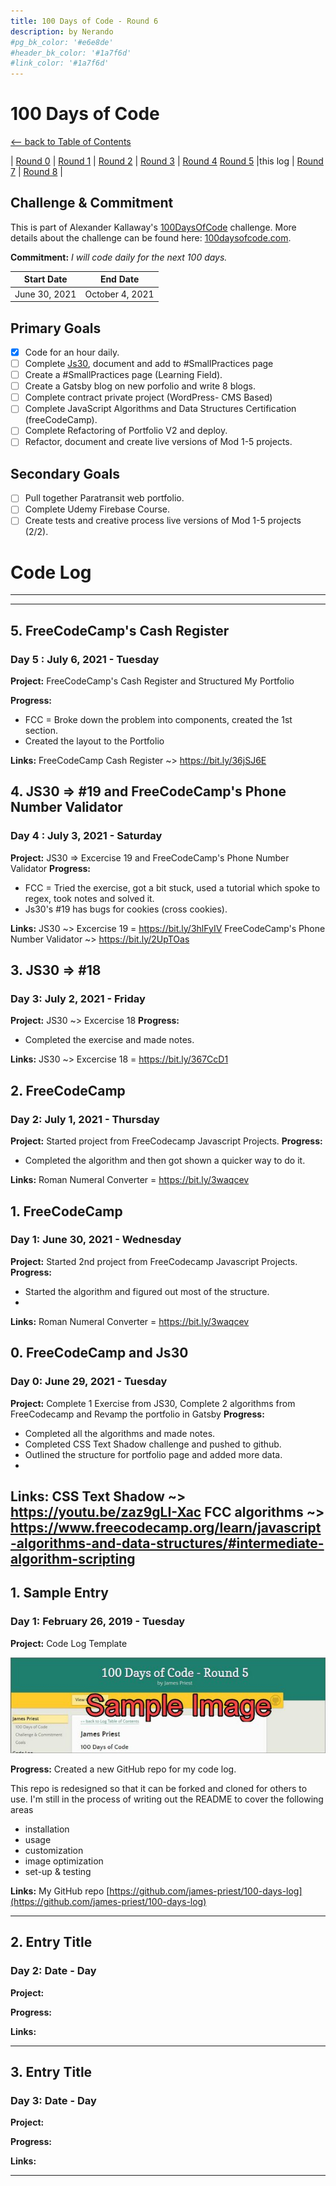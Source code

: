 ```yaml
---
title: 100 Days of Code - Round 6
description: by Nerando
#pg_bk_color: '#e6e8de'
#header_bk_color: '#1a7f6d'
#link_color: '#1a7f6d'
---
```

<!-- markdownlint-disable MD022 MD024 MD032 MD033 -->

# 100 Days of Code
<p class="toc"><a href="./index.html">&lt;– back to Table of Contents</a></p>

| [Round 0](https://nerajno.github.io/100DaysOfCodeLog/log1.html) 
| [Round 1](https://nerajno.github.io/100DaysOfCodeLog/log2.html) 
| [Round 2](https://nerajno.github.io/100DaysOfCodeLog/log3.html) 
| [Round 3](https://nerajno.github.io/100DaysOfCodeLog/log4.html)
| [Round 4](https://nerajno.github.io/100DaysOfCodeLog/log5.html) 
 [Round 5](https://nerajno.github.io/100DaysOfCodeLog/log6.html) 
|this log 
| [Round 7](log8.html) 
| [Round 8](log9.html) |

## Challenge & Commitment
This is part of Alexander Kallaway's [100DaysOfCode](https://github.com/Kallaway/100-days-of-code "the official repo") challenge. More details about the challenge can be found here: [100daysofcode.com](http://100daysofcode.com/ "100daysofcode.com").

**Commitment:** *I will code daily for the next 100 days.*

|  Start Date   | End Date     |
| ------------- | ------------ |
| June 30, 2021 | October 4, 2021 |

## Primary Goals
- [x] Code for an hour daily.
- [ ] Complete [Js30](https://javascript30.com/), document and add to #SmallPractices page 
- [ ] Create a #SmallPractices page (Learning Field).
- [ ] Create a Gatsby blog on new porfolio and write  8 blogs.
- [ ] Complete contract private project (WordPress- CMS Based)
- [ ] Complete JavaScript Algorithms and Data Structures Certification  (freeCodeCamp).
- [ ] Complete Refactoring of Portfolio V2 and deploy.
- [ ] Refactor, document and create live versions of Mod 1-5 projects.

## Secondary Goals
- [ ] Pull together Paratransit web portfolio.
- [ ] Complete Udemy Firebase Course. 
- [ ] Create tests and creative process live versions of Mod 1-5 projects (2/2).

# Code Log
---
---
## 5. FreeCodeCamp's Cash Register

### Day 5 : July 6, 2021 - Tuesday

**Project:**  FreeCodeCamp's Cash Register and Structured My Portfolio

**Progress:**
- FCC = Broke down the problem into components, created the 1st section.
- Created the layout to the Portfolio
  
**Links:**
FreeCodeCamp Cash Register ~> https://bit.ly/36jSJ6E


## 4. JS30 => #19 and  FreeCodeCamp's Phone Number Validator

### Day 4 : July 3, 2021 - Saturday

**Project:**  JS30 => Excercise 19 and FreeCodeCamp's Phone Number Validator
**Progress:**
- FCC = Tried the exercise, got a bit stuck, used a tutorial which spoke to regex, took notes and solved it.
- Js30's #19 has bugs for cookies (cross cookies). 
  
**Links:**
JS30 ~> Excercise 19 = https://bit.ly/3hlFyIV
FreeCodeCamp's Phone Number Validator ~> https://bit.ly/2UpTOas

## 3. JS30 => #18

### Day  3: July 2, 2021 - Friday

**Project:**  JS30 ~> Excercise 18
**Progress:**
- Completed the exercise and made notes.
  
**Links:**
JS30 ~> Excercise 18 = https://bit.ly/367CcD1 

## 2. FreeCodeCamp
### Day 2: July 1, 2021 - Thursday

**Project:** Started project from FreeCodecamp Javascript Projects.
**Progress:**
- Completed the algorithm and then got shown a quicker way to do it.
  
**Links:**
Roman Numeral Converter = https://bit.ly/3waqcev

## 1. FreeCodeCamp
### Day 1: June 30, 2021 - Wednesday

**Project:** Started 2nd project from FreeCodecamp Javascript Projects.
**Progress:**
- Started the algorithm and figured out most of the structure.
- 
**Links:**
Roman Numeral Converter = https://bit.ly/3waqcev

## 0. FreeCodeCamp and Js30
### Day 0: June 29, 2021 - Tuesday

**Project:** Complete 1 Exercise from JS30, Complete 2 algorithms from FreeCodecamp and Revamp the portfolio in Gatsby
**Progress:**
- Completed all the algorithms and made notes.
- Completed CSS Text Shadow challenge and pushed to github.
- Outlined the structure for portfolio page and added more data. 
- 
**Links:**
CSS Text Shadow ~> https://youtu.be/zaz9gLI-Xac
FCC algorithms ~>  https://www.freecodecamp.org/learn/javascript-algorithms-and-data-structures/#intermediate-algorithm-scripting
---


## 1. Sample Entry
### Day 1: February 26, 2019 - Tuesday

**Project:** Code Log Template

[![new code log](assets/images/day1-small.jpg)](assets/images/day1.jpg)

**Progress:** Created a new GitHub repo for my code log.

This repo is redesigned so that it can be forked and cloned for others to use. I'm still in the process of writing out the README to cover the following areas

- installation
- usage
- customization
- image optimization
- set-up & testing

**Links:** My GitHub repo [https://github.com/james-priest/100-days-log](https://github.com/james-priest/100-days-log)

---

## 2. Entry Title
### Day 2: Date - Day

**Project:**

**Progress:**

**Links:**

---

## 3. Entry Title
### Day 3: Date - Day

**Project:**

**Progress:**

**Links:**

---
